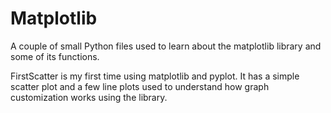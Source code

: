 # Matplotlib
A couple of small Python files used to learn about the matplotlib library and some of its functions.

FirstScatter is my first time using matplotlib and pyplot.  It has a simple scatter plot and a few line plots used to understand how graph customization works using the library.
